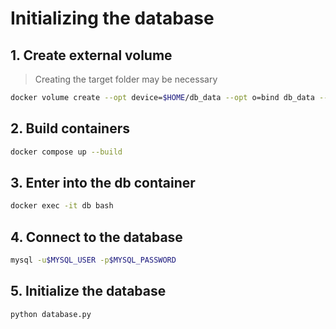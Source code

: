 # Initializing the database

## 1. Create external volume
> Creating the target folder may be necessary
```bash
docker volume create --opt device=$HOME/db_data --opt o=bind db_data --opt type=none
```
## 2. Build containers

```bash
docker compose up --build
```

## 3. Enter into the db container

```bash
docker exec -it db bash
```

## 4. Connect to the database

```bash
mysql -u$MYSQL_USER -p$MYSQL_PASSWORD
```

## 5. Initialize the database

```bash
python database.py
```